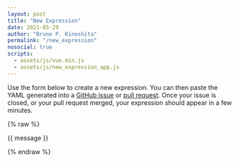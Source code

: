 ```yaml
---
layout: post
title: "New Expression"
date: 2021-05-29
author: "Bruno P. Kinoshita"
permalink: "/new_expression"
nosocial: true
scripts:
  - assets/js/vue.min.js
  - assets/js/new_expression_app.js
---
```


<p>Use the form below to create a new expression. You can then paste the YAML generated into a
<a href="https://github.com/tupilabs/speaklikeabrazilian.com/issues">GitHub issue</a>
or <a href="https://github.com/tupilabs/speaklikeabrazilian.com/compare">pull request</a>.
Once your issue is closed, or your pull request merged, your expression should appear in a few minutes.</p>

{% raw %}
<div id="app">
  
  {{ message }}
</div>
{% endraw %}
